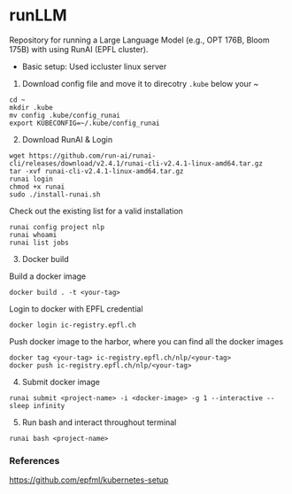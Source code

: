 # runLLM
Repository for running a Large Language Model (e.g., OPT 176B, Bloom 175B) with using RunAI (EPFL cluster). 

* Basic setup: Used iccluster linux server

1. Download config file and move it to direcotry `.kube` below your ~

```
cd ~
mkdir .kube
mv config .kube/config_runai
export KUBECONFIG=~/.kube/config_runai
```

2. Download RunAI & Login

```
wget https://github.com/run-ai/runai-cli/releases/download/v2.4.1/runai-cli-v2.4.1-linux-amd64.tar.gz
tar -xvf runai-cli-v2.4.1-linux-amd64.tar.gz
runai login
chmod +x runai
sudo ./install-runai.sh
```

Check out the existing list for a valid installation

```
runai config project nlp
runai whoami
runai list jobs
```

3. Docker build

Build a docker image

```
docker build . -t <your-tag>
```

Login to docker with EPFL credential

```
docker login ic-registry.epfl.ch
```

Push docker image to the harbor, where you can find all the docker images 

```
docker tag <your-tag> ic-registry.epfl.ch/nlp/<your-tag>
docker push ic-registry.epfl.ch/nlp/<your-tag>
```

4. Submit docker image

```
runai submit <project-name> -i <docker-image> -g 1 --interactive -- sleep infinity
```

5. Run bash and interact throughout terminal

```
runai bash <project-name>
```



### References

https://github.com/epfml/kubernetes-setup

